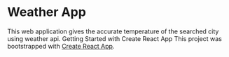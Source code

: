 # Weather App
This web application gives the accurate temperature of the searched city using weather api.
Getting Started with Create React App
This project was bootstrapped with [Create React App](https://github.com/facebook/create-react-app).
